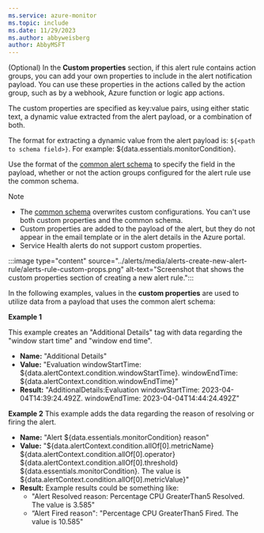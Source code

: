 ```yaml
---
ms.service: azure-monitor
ms.topic: include
ms.date: 11/29/2023
ms.author: abbyweisberg
author: AbbyMSFT
---
```


<a name="custom-props"></a>(Optional)  In the **Custom properties** section, if this alert rule contains action groups, you can add your own properties to include in the alert notification payload. You can use these properties in the actions called by the action group, such as by a webhook, Azure function or logic app actions.

The custom properties are specified as key:value pairs, using either static text, a dynamic value extracted from the alert payload, or a combination of both.

The format for extracting a dynamic value from the alert payload is: `${<path to schema field>}`. For example: ${data.essentials.monitorCondition}.

Use the format of the [common alert schema](../alerts/alerts-common-schema.md) to specify the field in the payload, whether or not the action groups configured for the alert rule use the common schema.

> [!NOTE]
> - The [common schema](../alerts/alerts-common-schema.md) overwrites custom configurations. You can't use both custom properties and the common schema.
> - Custom properties are added to the payload of the alert, but they do not appear in the email template or in the alert details in the Azure portal.
> - Service Health alerts do not support custom properties.

:::image type="content" source="../alerts/media/alerts-create-new-alert-rule/alerts-rule-custom-props.png" alt-text="Screenshot that shows the custom properties section of creating a new alert rule.":::

In the following examples, values in the **custom properties** are used to utilize data from a payload that uses the common alert schema:

**Example 1**

This example creates an "Additional Details" tag with data regarding the "window start time" and "window end time".

- **Name:** "Additional Details"
- **Value:** "Evaluation windowStartTime: \${data.alertContext.condition.windowStartTime}. windowEndTime: \${data.alertContext.condition.windowEndTime}"
- **Result:** "AdditionalDetails:Evaluation windowStartTime: 2023-04-04T14:39:24.492Z. windowEndTime: 2023-04-04T14:44:24.492Z"


**Example 2**
This example adds the data regarding the reason of resolving or firing the alert. 

- **Name:** "Alert \${data.essentials.monitorCondition} reason"
- **Value:** "\${data.alertContext.condition.allOf[0].metricName} \${data.alertContext.condition.allOf[0].operator} \${data.alertContext.condition.allOf[0].threshold} \${data.essentials.monitorCondition}. The value is \${data.alertContext.condition.allOf[0].metricValue}"
- **Result:**  Example results could be something like:
    - "Alert Resolved reason: Percentage CPU GreaterThan5 Resolved. The value is 3.585"
    - “Alert Fired reason": "Percentage CPU GreaterThan5 Fired. The value is 10.585"
